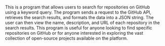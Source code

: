 This is a program that allows users to search for repositories on GitHub using a keyword query. The program sends a request to the GitHub API, retrieves the search results, and formats the data into a JSON string. The user can then view the name, description, and URL of each repository in the search results. This program is useful for anyone looking to find specific repositories on GitHub or for anyone interested in exploring the vast collection of open-source projects available on the platform.



